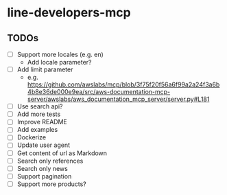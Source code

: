 # line-developers-mcp

## TODOs

- [ ] Support more locales (e.g. en)
  - Add locale parameter?
- [ ] Add limit parameter
  - e.g. https://github.com/awslabs/mcp/blob/3f75f20f56a6f99a2a24f3a6b4b8e36de000e9ea/src/aws-documentation-mcp-server/awslabs/aws_documentation_mcp_server/server.py#L181
- [ ] Use search api?
- [ ] Add more tests
- [ ] Improve README
- [ ] Add examples
- [ ] Dockerize
- [ ] Update user agent
- [ ] Get content of url as Markdown
- [ ] Search only references
- [ ] Search only news
- [ ] Support pagination
- [ ] Support more products?
